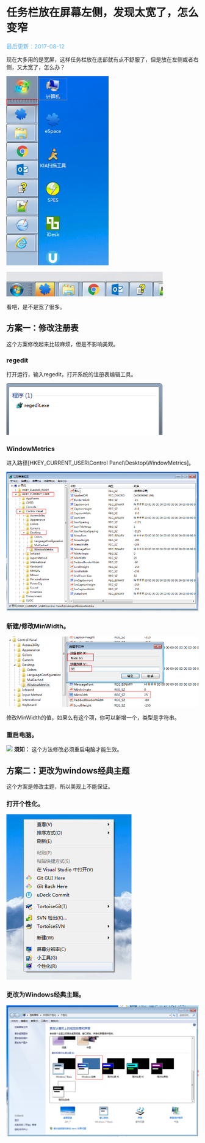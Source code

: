 # 任务栏放在屏幕左侧，发现太宽了，怎么变窄

<span style="color:rgb(100,180,246);font-size:11pt">最后更新：2017-08-12</span>

现在大多用的是宽屏，这样任务栏放在底部就有点不舒服了，但是放在左侧或者右侧，又太宽了，怎么办？

![](images/zh-cn_image_0192208062.png)

![](images/zh-cn_image_0192208064.png)

看吧，是不是宽了很多。

## **方案一：修改注册表**

这个方案修改起来比较麻烦，但是不影响美观。

### regedit

打开运行，输入regedit，打开系统的注册表编辑工具。

![](images/zh-cn_image_0192208066.png)

### WindowMetrics

进入路径\[HKEY\_CURRENT\_USER\\Control Panel\\Desktop\\WindowMetrics\]。

![](images/zh-cn_image_0192208068.png)

### 新建/修改MinWidth。

![](images/zh-cn_image_0192208070.png)

修改MinWidth的值，如果么有这个项，你可以新增一个，类型是字符串。

### 重启电脑。

![](../public_resources/icon-notice.gif) **须知：**
这个方法修改必须重启电脑才能生效。


## **方案二：更改为windows经典主题**

这个方案是修改主题，所以美观上不能保证。

### 打开个性化。

![](images/zh-cn_image_0192208072.png)

### 更改为Windows经典主题。

![](images/zh-cn_image_0192208074.png)
